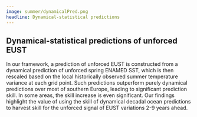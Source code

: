 ```yaml
---
image: summer/dynamicalPred.png
headline: Dynamical-statistical predictions 
---
```


## Dynamical-statistical predictions of unforced EUST

In our framework, a prediction of unforced EUST is constructed from a dynamical prediction of unforced spring ENAMED SST, which is then rescaled based on the local historically observed summer temperature variance at each grid point. Such predictions outperform purely dynamical predictions over most of southern Europe, leading to significant prediction skill. In some areas, the skill increase is even significant. 
Our findings highlight the value of using the skill of dynamical decadal ocean predictions to harvest skill for the unforced signal of EUST variations 2-9 years ahead.
